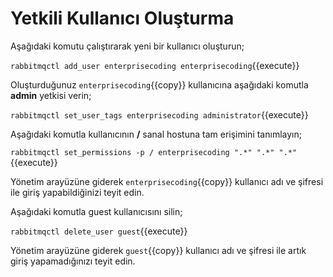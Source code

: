# Yetkili Kullanıcı Oluşturma

Aşağıdaki komutu çalıştırarak yeni bir kullanıcı oluşturun;

`rabbitmqctl add_user enterprisecoding enterprisecoding`{{execute}}

Oluşturduğunuz `enterprisecoding`{{copy}} kullanıcına aşağıdaki komutla **admin** yetkisi verin;

`rabbitmqctl set_user_tags enterprisecoding administrator`{{execute}}

Aşağıdaki komutla kullanıcının **/** sanal hostuna tam erişimini tanımlayın;

`rabbitmqctl set_permissions -p / enterprisecoding ".*" ".*" ".*"`{{execute}}

Yönetim arayüzüne giderek `enterprisecoding`{{copy}} kullanıcı adı ve şifresi ile giriş yapabildiğinizi teyit edin.

Aşağıdaki komutla guest kullanıcısını silin;

`rabbitmqctl delete_user guest`{{execute}}

Yönetim arayüzüne giderek `guest`{{copy}} kullanıcı adı ve şifresi ile artık giriş yapamadığınızı teyit edin.